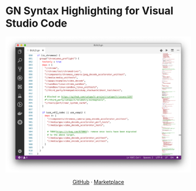 # GN Syntax Highlighting for Visual Studio Code

![](screenshot.png)

<center>

[GitHub](https://github.com/npclaudiu/vscode-gn)
&middot;
[Marketplace](https://marketplace.visualstudio.com/items?itemName=npclaudiu.vscode-gn)

</center>
